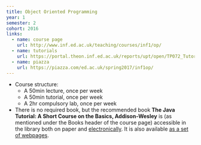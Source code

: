 ```yaml
---
title: Object Oriented Programming
year: 1
semester: 2
cohort: 2016
links:
  - name: course page
    url: http://www.inf.ed.ac.uk/teaching/courses/inf1/op/
  - name: tutorials
    url: https://portal.theon.inf.ed.ac.uk/reports/upt/open/TP072_Tutorial_Groups/inf1-op.shtml
  - name: piazza
    url: https://piazza.com/ed.ac.uk/spring2017/inf1op/
---
```


-   Course structure:
    -   A 50min lecture, once per week
    -   A 50min tutorial, once per week
    -   A 2hr compulsory lab, once per week
-   There is no required book, but the recommended book **The Java Tutorial: A Short Course on the Basics, Addison-Wesley** is (as mentioned under the Books header of the course page) accessible in the library both on paper and [electronically]. It is also available [as a set of webpages].

   [electronically]: http://proquestcombo.safaribooksonline.com.ezproxy.is.ed.ac.uk/browse?category=itdev.programming.java
   [as a set of webpages]: https://docs.oracle.com/javase/tutorial/
